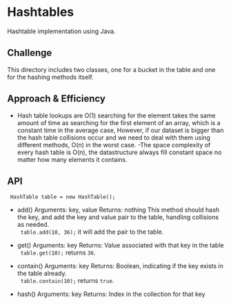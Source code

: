 # Hashtables

Hashtable implementation using Java.

## Challenge

This directory includes two classes, one for a bucket in the table and one for the hashing methods itself.

## Approach & Efficiency

- Hash table lookups are O(1) searching for the element takes the same amount of time as searching for the first element of an array, which is a constant time in the average case, However, if our dataset is bigger than the hash table collisions occur and we need to deal with them using different methods, O(n) in the worst case.
-The space complexity of every  hash table is O(n), the datastructure always fill constant space no matter how many elements it contains.

## API

` HashTable table = new HashTable();`


- add()
Arguments: key, value
Returns: nothing
This method should hash the key, and add the key and value pair to the table, handling collisions as needed.<br>
` table.add(10, 36);` it will add the pair to the table.

- get()
Arguments: key
Returns: Value associated with that key in the table<br>
  ` table.get(10);` returns `36`.


- contain()
Arguments: key
Returns: Boolean, indicating if the key exists in the table already.<br>
  ` table.contain(10);` returns `true`.


- hash()
Arguments: key
Returns: Index in the collection for that key
